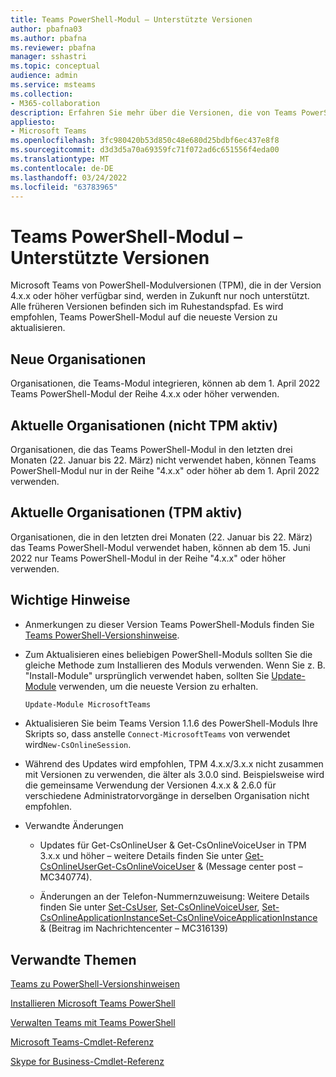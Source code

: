 ```yaml
---
title: Teams PowerShell-Modul – Unterstützte Versionen
author: pbafna03
ms.author: pbafna
ms.reviewer: pbafna
manager: sshastri
ms.topic: conceptual
audience: admin
ms.service: msteams
ms.collection:
- M365-collaboration
description: Erfahren Sie mehr über die Versionen, die von Teams PowerShell-Modul unterstützt werden, das für die Verwaltung von Microsoft Teams.
appliesto:
- Microsoft Teams
ms.openlocfilehash: 3fc980420b53d850c48e680d25bdbf6ec437e8f8
ms.sourcegitcommit: d3d3d5a70a69359fc71f072ad6c651556f4eda00
ms.translationtype: MT
ms.contentlocale: de-DE
ms.lasthandoff: 03/24/2022
ms.locfileid: "63783965"
---
```

# <a name="teams-powershell-module---supported-versions"></a>Teams PowerShell-Modul – Unterstützte Versionen

Microsoft Teams von PowerShell-Modulversionen (TPM), die in der Version 4.x.x oder höher verfügbar sind, werden in Zukunft nur noch unterstützt. Alle früheren Versionen befinden sich im Ruhestandspfad. Es wird empfohlen, Teams PowerShell-Modul auf die neueste Version zu aktualisieren.



## <a name="new-organizations"></a>Neue Organisationen

Organisationen, die Teams-Modul integrieren, können ab dem 1. April 2022 Teams PowerShell-Modul der Reihe 4.x.x oder höher verwenden.



## <a name="current-organizations-non-tpm-active"></a>Aktuelle Organisationen (nicht TPM aktiv)

Organisationen, die das Teams PowerShell-Modul in den letzten drei Monaten (22. Januar bis 22. März) nicht verwendet haben, können Teams PowerShell-Modul nur in der Reihe "4.x.x" oder höher ab dem 1. April 2022 verwenden.



## <a name="current-organizations-tpm-active"></a>Aktuelle Organisationen (TPM aktiv)

Organisationen, die in den letzten drei Monaten (22. Januar bis 22. März) das Teams PowerShell-Modul verwendet haben, können ab dem 15. Juni 2022 nur Teams PowerShell-Modul in der Reihe "4.x.x" oder höher verwenden. 



## <a name="important-notes"></a>Wichtige Hinweise

- Anmerkungen zu dieser Version Teams PowerShell-Moduls finden Sie [Teams PowerShell-Versionshinweise](teams-powershell-release-notes.md).

- Zum Aktualisieren eines beliebigen PowerShell-Moduls sollten Sie die gleiche Methode zum Installieren des Moduls verwenden. Wenn Sie z. B. "Install-Module" ursprünglich verwendet haben, sollten Sie [Update-Module](/powershell/module/powershellget/update-module) verwenden, um die neueste Version zu erhalten.  

  ```powershell
  Update-Module MicrosoftTeams
  ```

-   Aktualisieren Sie beim Teams Version 1.1.6 des PowerShell-Moduls Ihre Skripts so, dass anstelle `Connect-MicrosoftTeams` von verwendet wird`New-CsOnlineSession`.

-   Während des Updates wird empfohlen, TPM 4.x.x/3.x.x nicht zusammen mit Versionen zu verwenden, die älter als 3.0.0 sind. Beispielsweise wird die gemeinsame Verwendung der Versionen 4.x.x & 2.6.0 für verschiedene Administratorvorgänge in derselben Organisation nicht empfohlen. 

- Verwandte Änderungen
  * Updates für Get-CsOnlineUser & Get-CsOnlineVoiceUser in TPM 3.x.x und höher – weitere Details finden Sie unter [Get-CsOnlineUserGet-CsOnlineVoiceUser](/powershell/module/skype/get-csonlineuser) &  (Message center post – MC340774).[](/powershell/module/skype/get-csonlinevoiceuser)

  * Änderungen an der Telefon-Nummernzuweisung: Weitere Details finden Sie unter [Set-CsUser](/powershell/module/skype/set-csuser), [Set-CsOnlineVoiceUser](/powershell/module/skype/set-csonlinevoiceuser), [Set-CsOnlineApplicationInstanceSet-CsOnlineVoiceApplicationInstance](/powershell/module/skype/set-csonlineapplicationinstance) &  (Beitrag im Nachrichtencenter – MC316139)[](/powershell/module/skype/set-csonlinevoiceapplicationinstance)



## <a name="related-topics"></a>Verwandte Themen

[Teams zu PowerShell-Versionshinweisen](teams-powershell-release-notes.md)

[Installieren Microsoft Teams PowerShell](teams-powershell-install.md)

[Verwalten Teams mit Teams PowerShell](teams-powershell-managing-teams.md)

[Microsoft Teams-Cmdlet-Referenz](/powershell/module/teams) 

[Skype for Business-Cmdlet-Referenz](/powershell/module/skype) 
